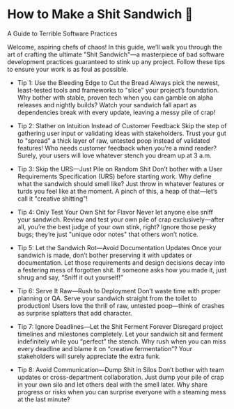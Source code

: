 # How to Make a Shit Sandwich 💩
 A Guide to Terrible Software Practices 

Welcome, aspiring chefs of chaos! In this guide, we’ll walk you through the art of crafting the ultimate "Shit Sandwich"—a masterpiece of bad software development practices guaranteed to stink up any project. Follow these tips to ensure your work is as foul as possible.

- Tip 1: Use the Bleeding Edge to Cut the Bread
Always pick the newest, least-tested tools and frameworks to "slice" your project’s foundation. Why bother with stable, proven tech when you can gamble on alpha releases and nightly builds? Watch your sandwich fall apart as dependencies break with every update, leaving a messy pile of crap!

- Tip 2: Slather on Intuition Instead of Customer Feedback
Skip the step of gathering user input or validating ideas with stakeholders. Trust your gut to "spread" a thick layer of raw, untested poop instead of validated features! Who needs customer feedback when you’re a mind reader? Surely, your users will love whatever stench you dream up at 3 a.m.

- Tip 3: Skip the URS—Just Pile on Random Shit
Don’t bother with a User Requirements Specification (URS) before starting work. Why define what the sandwich should smell like? Just throw in whatever features or turds you feel like at the moment. A pinch of this, a heap of that—let’s call it "creative shitting"!

- Tip 4: Only Test Your Own Shit for Flavor
Never let anyone else sniff your sandwich. Review and test your own pile of crap exclusively—after all, you’re the best judge of your own stink, right? Ignore those pesky bugs; they’re just "unique odor notes" that others won’t notice.

- Tip 5: Let the Sandwich Rot—Avoid Documentation Updates
Once your sandwich is made, don’t bother preserving it with updates or documentation. Let those requirements and design decisions decay into a festering mess of forgotten shit. If someone asks how you made it, just shrug and say, “Sniff it out yourself!”

- Tip 6: Serve It Raw—Rush to Deployment
Don’t waste time with proper planning or QA. Serve your sandwich straight from the toilet to production! Users love the thrill of raw, untested poop—think of crashes as surprise splatters that add character.

- Tip 7: Ignore Deadlines—Let the Shit Ferment Forever
Disregard project timelines and milestones completely. Let your sandwich sit and ferment indefinitely while you “perfect” the stench. Why rush when you can miss every deadline and blame it on “creative fermentation”? Your stakeholders will surely appreciate the extra funk.

- Tip 8: Avoid Communication—Dump Shit in Silos
Don’t bother with team updates or cross-department collaboration. Just dump your pile of crap in your own silo and let others deal with the smell later. Why share progress or risks when you can surprise everyone with a steaming mess at the last minute?

